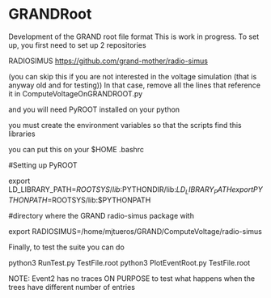 # GRANDRoot
Development of the GRAND root file format
This is work in progress. To set up, you first need to set up 2 repositories

RADIOSIMUS
https://github.com/grand-mother/radio-simus

(you can skip this if you are not interested in the voltage simulation (that is anyway old and for testing))
In that case, remove all the lines that reference it in ComputeVoltageOnGRANDROOT.py

and you will need PyROOT installed on your python


you must create the environment variables so that the scripts find this libraries

you can put this on your $HOME .bashrc

#Setting up PyROOT

export LD_LIBRARY_PATH=$ROOTSYS/lib:$PYTHONDIR/lib:$LD_LIBRARY_PATH
export PYTHONPATH=$ROOTSYS/lib:$PYTHONPATH

#directory where the GRAND radio-simus package with

export RADIOSIMUS=/home/mjtueros/GRAND/ComputeVoltage/radio-simus


Finally, to test the suite you can do

python3 RunTest.py TestFile.root
python3 PlotEventRoot.py TestFile.root

NOTE: Event2 has no traces ON PURPOSE to test what happens when the trees have different number of entries
